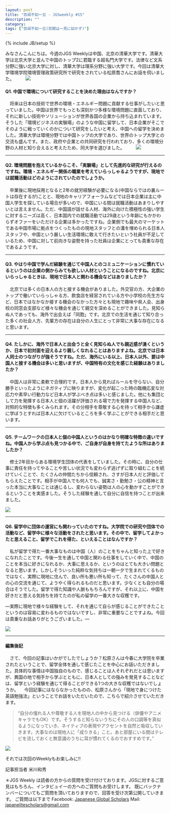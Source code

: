```yaml
---
layout: post
title: "百闻不如一见 - JGSweekly #15"
description: ""
category:
tags: ["百闻不如一见(百聞は一見に如かず)"]
---
```

{% include JB/setup %}

みなさんこんにちは。今週のJGS Weeklyは中国、北京の清華大学です。清華大学は北京大学と並んで中国のトップ2に君臨する超名門大学です。法律など文系分野に強い北京大学に対し、清華大学は理系分野に強い大学です。今回は清華大学環境学院環境管理政策研究所で研究をされている松原喬さんにお話を伺いました。
　
　![]({{site.url}}/assets/uploads/15/profilepic.jpg)

#### Q1. 中国で環境について研究することを決めた理由はなんですか？
　将来は日本の技術で世界の環境・エネルギー問題に貢献する仕事がしたいと思っていました。中国は世界でもっとも深刻かつ多様な環境問題に直面しており、それに新しい技術やソリューションが世界各国の企業から持ち込まれています。そうした「環境ビジネスの実験場」のような中国に留学して、日本企業がそこでそのように戦っていくのかについて研究をしたいと考え、中国への留学を決めました。清華大学は環境分野では中国トップの大学であり、世界のトップ大学との交流も盛んです。また、政府や企業との共同研究を行われており、多くの環境分野の人材と知り合えると考えたため、同大学を選びました。
　
　![]({{site.url}}/assets/uploads/15/class.jpg)


----

#### Q2. 環境問題を抱えているからこそ、「実験場」として先進的な研究が行えるのですね。環境・エネルギー関係の職業を考えていらっしゃるようですが、現地では就職活動はどのようにされていたのでしょうか。
　卒業後に現地採用となると2年の就労経験が必要になる(中国ならではの裏ルートは存在するが)ことと、現地のキャリアフォーラムなどでは日本企業は主に中国人学生を探している場合が多いので、中国にいる間は就職活動はあまりしやすいとは言えません。ただ、中国語が話せる人材、海外に向けた積極性の強い学生に対するニーズは高く、日本国内での就職活動では29歳という年齢にもかかわらずオファーをいただける企業は多かったですね。企業側でも最大のマーケットである中国市場に拠点をつくったものの現地スタッフとの溝を埋められる日本人スタッフや、中国という厳しい生活環境に敢えて行きたいという社員が不足しているため、中国に対して前向きな姿勢を持った社員は企業にとっても貴重な存在であるようです。

----

#### Q3. やはり中国で学んだ経験を通じて中国人とのコミュニケーションに慣れているというのは企業の側からみても欲しい人材ということになるのですね。北京にいらっしゃるときは、現地で日本人と関わる機会などはありましたか？
　北京では多くの日本人の方と接する機会がありました。外交官の方、大企業のトップで働いていらっしゃる方、飲食店を経営されている方や小学校の先生方など、日本ではなかなか接する機会のなかった方々とも現地で趣味や県人会、出身校の同窓会支部など様々な機会を通じて親交を深めることができました。見知らぬ人であっても、海外で出会えば「同胞」です。北京での生活を通じて知り合った多くの社会人方、先輩方の存在は自分の人生にとって非常に大事な存在になると思います。

----

#### Q4. たしかに、海外で日本人と出会うと全く見知らぬ人でも親近感が湧くというか、日本で初対面を迎えるより親しくなれることはありますよね。北京では日本人同士のつながりが強そうですね。ただ、海外にいる以上、日本人以外、要は中国人と接する機会は多いと思いますが、中国特有の文化を感じた経験はありましたか？
　中国人は非常に柔軟で合理的です。日本人から見ればルールを守らない、自分勝手といったようにネガティブに映りますが、変化が起こった時の臨機応変な対応力や素早い行動力など日本人が学ぶべき点は多いと感じました。他にも集団として力を発揮する日本人と個の活躍が評価される場で力を発揮する中国人など、対照的な特徴も多くみられます。その分相手を尊敬する心を持って相手から謙虚に学ぼうとすれば日本人に欠けているところを多く学ぶことができる相手だと思います。

----

#### Q5. チームワークの日本人と個の中国人というのはかなり明確な特徴の違いですね。中国人から学ぶ点も見つかる中で、ご自身が自身を持てたような所はありましたか？
　修士2年目からある環境学生団体の代表をしていました。その時に、自分の仕事に責任を持ってやることや苦しい状況でも変わらず逃げずに取り組むことを続けていくことで、たくさんの仲間たちから信頼され、さすが日本人だと評価してもらえたことです。相手が中国人でも何人でも、誠実さ・勤勉さ・公の精神と言った本当に大事なことは通じるし、変わらない姿勢は人の心を動かすことができるということを実感ました。そうした経験を通して自分に自信を持つことが出来ました。

![]({{site.url}}/assets/uploads/15/RISEdiscussion.jpg)

----

#### Q6. 留学中に団体の運営にも関わっていたのですね。大学院での研究や団体での活動など、留学中に様々な活動をされたと思います。その中で、留学してよかったと思えること、留学でこれを得た、といえることはなんですか？
　私が留学で得た一番大事なものは中国（人）のことをちゃんと知った上で好きになれたことです。今後一生を通して中国と関わる仕事をしていく中で、中国のことを本当に好きになれるか、大事に思えるか、というのはとても大きい問題となると思います。しかしそういった純粋な気持ちは一朝一夕で生まれてくるものではなく、実際に現地に住んで、良い所も悪い所も知って、たくさんの中国人との心の交流を通じて、ようやく得られるものだと思います。少なくとも自分の場合はそうでした。留学で得た知識や人脈ももちろんですが、それ以上に、中国を好きだと思える気持ちを持てたのが私の留学の一番大きな収穫です。

—実際に現地で様々な経験をして、それを通じて自らが感じることができたことというのは容易に変わるものではないですし、非常に重要なことですよね。今回は貴重なお話ありがとうございました。—

![]({{site.url}}/assets/uploads/15/basketballteam.jpg)

----

#### 編集後記
　さて、今回の記事はいかがでしたでしょうか？松原さんは今春に大学院を卒業されたということで、留学全体を通して感じたことを中心にお話いただきました。具体的な事情は中国独自のもので、感じることは人それぞれだとは思いますが、異国の地で相手から学ぶとともに、日本人としての強みを発見することなどは、留学という経験を通じて得ることができる1つの大きな収穫ではないでしょうか。
　今回記事にはならなかったものの、松原さんから「現地で身につけた英語勉強法」ということでお話をいただいたので、こちらで紹介させていただきます。

> “自分の憧れる人や尊敬する人を現地人の中から見つける（俳優やアニメキャラでもOK）です。そうすると知らないうちにその人の口調等を真似るようになっていき、ネイティブの表現やアクセントを自然と吸収していきます。大事なのは現地人に「成りきる」こと。あと部屋にいる間はテレビを流しておくと無意識のうちに耳が慣れてくるのでおすすめです。”

![]({{site.url}}/assets/uploads/15/RISE.jpg)


それでは次回のWeeklyもお楽しみに!!

記事担当者
米川和秀

＊JGS Weekly は読者の方からの質問を受け付けております。JGSに対するご意見はもちろん、インタビュイーの方へのご質問もお受けします。
既にバックナンバーについてもご質問を頂いておりますので、回答を受け次第公開していきます。
ご質問は以下まで
Facebook: [Japanese Global Scholars](https://www.facebook.com/Japanese.Global.Scholars)
Mail: japanelitescholars@gmail.com
